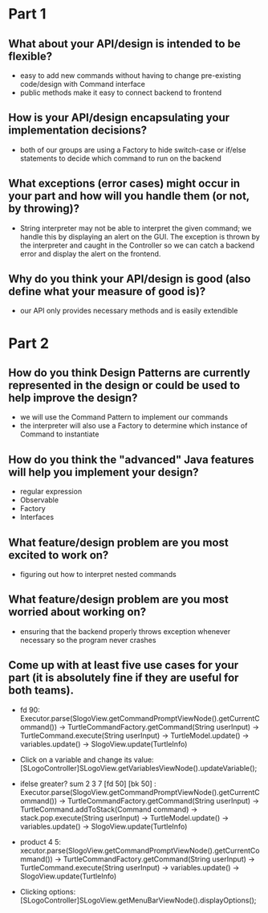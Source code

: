 Part 1
======
What about your API/design is intended to be flexible?
------
* easy to add new commands without having to change pre-existing code/design with Command interface
* public methods make it easy to connect backend to frontend 

How is your API/design encapsulating your implementation decisions?
-------
* both of our groups are using a Factory to hide switch-case or if/else statements to decide which command to run on the backend

What exceptions (error cases) might occur in your part and how will you handle them (or not, by throwing)?
-----------
* String interpreter may not be able to interpret the given command; we handle this by displaying an alert on the GUI. The exception is thrown by the interpreter and caught in the Controller so we can catch a backend error and display the alert on the frontend.

Why do you think your API/design is good (also define what your measure of good is)?
------------
* our API only provides necessary methods and is easily extendible

Part 2
======
How do you think Design Patterns are currently represented in the design or could be used to help improve the design?
-----------
* we will use the Command Pattern to implement our commands
* the interpreter will also use a Factory to determine which instance of Command to instantiate

How do you think the "advanced" Java features will help you implement your design?
----------
* regular expression
* Observable
* Factory
* Interfaces

What feature/design problem are you most excited to work on?
------
* figuring out how to interpret nested commands

What feature/design problem are you most worried about working on?
-------
* ensuring that the backend properly throws exception whenever necessary so the program never crashes

Come up with at least five use cases for your part (it is absolutely fine if they are useful for both teams).
-------
* fd 90: Executor.parse(SlogoView.getCommandPromptViewNode().getCurrentCommand()) -> TurtleCommandFactory.getCommand(String userInput) -> TurtleCommand.execute(String userInput) -> TurtleModel.update() -> variables.update() -> SlogoView.update(TurtleInfo)

* Click on a variable and change its value: [SLogoController]SLogoView.getVariablesViewNode().updateVariable();

* ifelse greater? sum 2 3 7 [fd 50] [bk 50] : Executor.parse(SlogoView.getCommandPromptViewNode().getCurrentCommand()) -> TurtleCommandFactory.getCommand(String userInput) -> TurtleCommand.addToStack(Command command) -> stack.pop.execute(String userInput) -> TurtleModel.update() -> variables.update() -> SlogoView.update(TurtleInfo)

* product 4 5: xecutor.parse(SlogoView.getCommandPromptViewNode().getCurrentCommand()) -> TurtleCommandFactory.getCommand(String userInput) -> TurtleCommand.execute(String userInput) -> variables.update() -> SlogoView.update(TurtleInfo)

* Clicking options: [SLogoController]SLogoView.getMenuBarViewNode().displayOptions();

